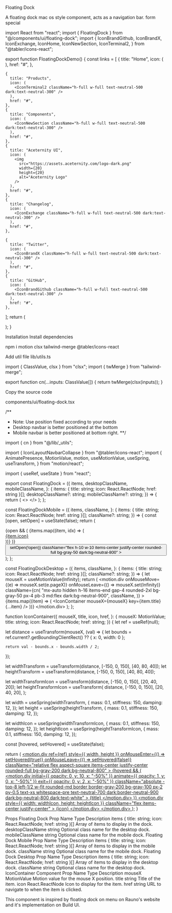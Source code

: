 Floating Dock

A floating dock mac os style component, acts as a navigation bar.
form
special

import React from "react";
import { FloatingDock } from "@/components/ui/floating-dock";
import {
IconBrandGithub,
IconBrandX,
IconExchange,
IconHome,
IconNewSection,
IconTerminal2,
} from "@tabler/icons-react";

export function FloatingDockDemo() {
const links = [
{
title: "Home",
icon: (
<IconHome className="h-full w-full text-neutral-500 dark:text-neutral-300" />
),
href: "#",
},

    {
      title: "Products",
      icon: (
        <IconTerminal2 className="h-full w-full text-neutral-500 dark:text-neutral-300" />
      ),
      href: "#",
    },
    {
      title: "Components",
      icon: (
        <IconNewSection className="h-full w-full text-neutral-500 dark:text-neutral-300" />
      ),
      href: "#",
    },
    {
      title: "Aceternity UI",
      icon: (
        <img
          src="https://assets.aceternity.com/logo-dark.png"
          width={20}
          height={20}
          alt="Aceternity Logo"
        />
      ),
      href: "#",
    },
    {
      title: "Changelog",
      icon: (
        <IconExchange className="h-full w-full text-neutral-500 dark:text-neutral-300" />
      ),
      href: "#",
    },

    {
      title: "Twitter",
      icon: (
        <IconBrandX className="h-full w-full text-neutral-500 dark:text-neutral-300" />
      ),
      href: "#",
    },
    {
      title: "GitHub",
      icon: (
        <IconBrandGithub className="h-full w-full text-neutral-500 dark:text-neutral-300" />
      ),
      href: "#",
    },

];
return (
<div className="flex items-center justify-center h-[35rem] w-full">
<FloatingDock
mobileClassName="translate-y-20" // only for demo, remove for production
items={links}
/>
</div>
);
}

Installation
Install dependencies

npm i motion clsx tailwind-merge @tabler/icons-react

Add util file
lib/utils.ts

import { ClassValue, clsx } from "clsx";
import { twMerge } from "tailwind-merge";

export function cn(...inputs: ClassValue[]) {
return twMerge(clsx(inputs));
}

Copy the source code

components/ui/floating-dock.tsx

/\*\*

- Note: Use position fixed according to your needs
- Desktop navbar is better positioned at the bottom
- Mobile navbar is better positioned at bottom right.
  \*\*/

import { cn } from "@/lib/\_utils";

import { IconLayoutNavbarCollapse } from "@tabler/icons-react";
import {
AnimatePresence,
MotionValue,
motion,
useMotionValue,
useSpring,
useTransform,
} from "motion/react";

import { useRef, useState } from "react";

export const FloatingDock = ({
items,
desktopClassName,
mobileClassName,
}: {
items: { title: string; icon: React.ReactNode; href: string }[];
desktopClassName?: string;
mobileClassName?: string;
}) => {
return (
<>
<FloatingDockDesktop items={items} className={desktopClassName} />
<FloatingDockMobile items={items} className={mobileClassName} />
</>
);
};

const FloatingDockMobile = ({
items,
className,
}: {
items: { title: string; icon: React.ReactNode; href: string }[];
className?: string;
}) => {
const [open, setOpen] = useState(false);
return (
<div className={cn("relative block md:hidden", className)}>
<AnimatePresence>
{open && (
<motion.div
layoutId="nav"
className="absolute inset-x-0 bottom-full mb-2 flex flex-col gap-2" >
{items.map((item, idx) => (
<motion.div
key={item.title}
initial={{ opacity: 0, y: 10 }}
animate={{
                  opacity: 1,
                  y: 0,
                }}
exit={{
                  opacity: 0,
                  y: 10,
                  transition: {
                    delay: idx * 0.05,
                  },
                }}
transition={{ delay: (items.length - 1 - idx) * 0.05 }} >
<a
                  href={item.href}
                  key={item.title}
                  className="flex h-10 w-10 items-center justify-center rounded-full bg-gray-50 dark:bg-neutral-900"
                >
<div className="h-4 w-4">{item.icon}</div>
</a>
</motion.div>
))}
</motion.div>
)}
</AnimatePresence>
<button
onClick={() => setOpen(!open)}
className="flex h-10 w-10 items-center justify-center rounded-full bg-gray-50 dark:bg-neutral-800" >
<IconLayoutNavbarCollapse className="h-5 w-5 text-neutral-500 dark:text-neutral-400" />
</button>
</div>
);
};

const FloatingDockDesktop = ({
items,
className,
}: {
items: { title: string; icon: React.ReactNode; href: string }[];
className?: string;
}) => {
let mouseX = useMotionValue(Infinity);
return (
<motion.div
onMouseMove={(e) => mouseX.set(e.pageX)}
onMouseLeave={() => mouseX.set(Infinity)}
className={cn(
"mx-auto hidden h-16 items-end gap-4 rounded-2xl bg-gray-50 px-4 pb-3 md:flex dark:bg-neutral-900",
className,
)} >
{items.map((item) => (
<IconContainer mouseX={mouseX} key={item.title} {...item} />
))}
</motion.div>
);
};

function IconContainer({
mouseX,
title,
icon,
href,
}: {
mouseX: MotionValue;
title: string;
icon: React.ReactNode;
href: string;
}) {
let ref = useRef<HTMLDivElement>(null);

let distance = useTransform(mouseX, (val) => {
let bounds = ref.current?.getBoundingClientRect() ?? { x: 0, width: 0 };

    return val - bounds.x - bounds.width / 2;

});

let widthTransform = useTransform(distance, [-150, 0, 150], [40, 80, 40]);
let heightTransform = useTransform(distance, [-150, 0, 150], [40, 80, 40]);

let widthTransformIcon = useTransform(distance, [-150, 0, 150], [20, 40, 20]);
let heightTransformIcon = useTransform(
distance,
[-150, 0, 150],
[20, 40, 20],
);

let width = useSpring(widthTransform, {
mass: 0.1,
stiffness: 150,
damping: 12,
});
let height = useSpring(heightTransform, {
mass: 0.1,
stiffness: 150,
damping: 12,
});

let widthIcon = useSpring(widthTransformIcon, {
mass: 0.1,
stiffness: 150,
damping: 12,
});
let heightIcon = useSpring(heightTransformIcon, {
mass: 0.1,
stiffness: 150,
damping: 12,
});

const [hovered, setHovered] = useState(false);

return (
<a href={href}>
<motion.div
ref={ref}
style={{ width, height }}
onMouseEnter={() => setHovered(true)}
onMouseLeave={() => setHovered(false)}
className="relative flex aspect-square items-center justify-center rounded-full bg-gray-200 dark:bg-neutral-800" >
<AnimatePresence>
{hovered && (
<motion.div
initial={{ opacity: 0, y: 10, x: "-50%" }}
animate={{ opacity: 1, y: 0, x: "-50%" }}
exit={{ opacity: 0, y: 2, x: "-50%" }}
className="absolute -top-8 left-1/2 w-fit rounded-md border border-gray-200 bg-gray-100 px-2 py-0.5 text-xs whitespace-pre text-neutral-700 dark:border-neutral-900 dark:bg-neutral-800 dark:text-white" >
{title}
</motion.div>
)}
</AnimatePresence>
<motion.div
style={{ width: widthIcon, height: heightIcon }}
className="flex items-center justify-center" >
{icon}
</motion.div>
</motion.div>
</a>
);
}

Props
Floating Dock
Prop Name Type Description
items { title: string; icon: React.ReactNode; href: string }[] Array of items to display in the dock.
desktopClassName string Optional class name for the desktop dock.
mobileClassName string Optional class name for the mobile dock.
Floating Dock Mobile
Prop Name Type Description
items { title: string; icon: React.ReactNode; href: string }[] Array of items to display in the mobile dock.
className string Optional class name for the mobile dock.
Floating Dock Desktop
Prop Name Type Description
items { title: string; icon: React.ReactNode; href: string }[] Array of items to display in the desktop dock.
className string Optional class name for the desktop dock.
IconContainer Component
Prop Name Type Description
mouseX MotionValue Motion value for the mouse X position.
title string Title of the item.
icon React.ReactNode Icon to display for the item.
href string URL to navigate to when the item is clicked.

This component is inspired by floating dock on menu on Rauno's website and it's implementation on Build UI.

